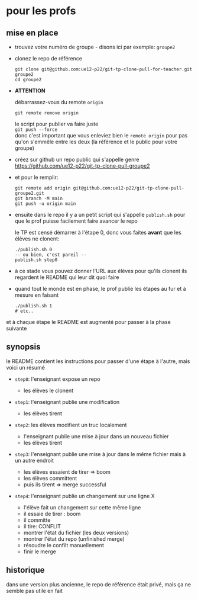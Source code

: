 # pour les profs

## mise en place

* trouvez votre numéro de groupe - disons ici par exemple: `groupe2`

* clonez le repo de référence  
   ```
   git clone git@github.com:ue12-p22/git-tp-clone-pull-for-teacher.git groupe2
   cd groupe2
   ```
* **ATTENTION**

  débarrassez-vous du remote `origin`  
  ```
  git remote remove origin
  ```

  le script pour publier va faire juste  
  `git push --force`  
  donc c'est important que vous enleviez bien le `remote origin` pour pas qu'on s'emmêle entre les deux (la référence et le public pour votre groupe)

* créez sur github un repo public qui s'appelle genre  
    <https://github.com/ue12-p22/git-tp-clone-pull-groupe2>
* et pour le remplir:

    ```
    git remote add origin git@github.com:ue12-p22/git-tp-clone-pull-groupe2.git
    git branch -M main
    git push -u origin main
  
    ```

* ensuite dans le repo il y a un petit script qui s'appelle `publish.sh`
  pour que le prof puisse facilement faire avancer le repo

  le TP est censé démarrer à l'étape 0, donc vous faites **avant** que les élèves ne clonent:

  ```
  ./publish.sh 0
  -- ou bien, c'est pareil --
  publish.sh step0
  ```

* à ce stade vous pouvez donner l'URL aux élèves pour qu'ils clonent
  ils regardent le README qui leur dit quoi faire

*  quand tout le monde est en phase, le prof publie les étapes au fur et à mesure
   en faisant

   ```
   ./publish.sh 1
   # etc..
   ```

  et à chaque étape le README est augmenté pour passer à la phase suivante


## synopsis

le README contient les instructions pour passer d'une étape à l'autre, mais voici un résumé

* `step0`: l'enseignant expose un repo
  * les élèves le clonent

* `step1`: l'enseignant publie une modification
  * les élèves tirent

* `step2`: les élèves modifient un truc localement
  * l'enseignant publie une mise à jour dans un nouveau fichier
  * les élèves tirent

* `step3`: l'enseignant publie une mise à jour dans le même fichier
  mais à un autre endroit
  * les élèves essaient de tirer => boom
  * les élèves committent
  * puis ils tirent => merge successful

* `step4`: l'enseignant publie un changement sur une ligne X
  * l'élève fait un changement sur cette même ligne
  * il essaie de tirer : boom
  * il committe
  * il tire: CONFLIT
  * montrer l'état du fichier (les deux versions)
  * montrer l'état du repo (unfinished merge)
  * résoudre le confilt manuellement
  * finir le merge

## historique

dans une version plus ancienne, le repo de référence était privé, 
mais ça ne semble pas utile en fait

